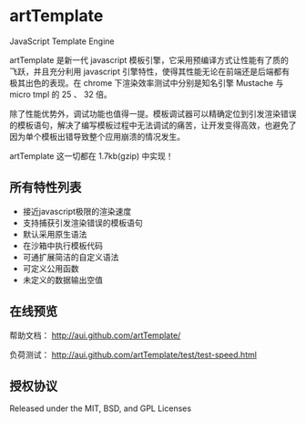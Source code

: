 artTemplate
===========

JavaScript Template Engine

artTemplate 是新一代 javascript 模板引擎，它采用预编译方式让性能有了质的飞跃，并且充分利用 javascript 引擎特性，使得其性能无论在前端还是后端都有极其出色的表现。在 chrome 下渲染效率测试中分别是知名引擎 Mustache 与 micro tmpl 的 25 、 32 倍。

除了性能优势外，调试功能也值得一提。模板调试器可以精确定位到引发渲染错误的模板语句，解决了编写模板过程中无法调试的痛苦，让开发变得高效，也避免了因为单个模板出错导致整个应用崩溃的情况发生。

artTemplate 这一切都在 1.7kb(gzip) 中实现！


## 所有特性列表

* 接近javascript极限的渲染速度
* 支持捕获引发渲染错误的模板语句
* 默认采用原生语法
* 在沙箱中执行模板代码
* 可通扩展简洁的自定义语法
* 可定义公用函数
* 未定义的数据输出空值


## 在线预览

帮助文档： http://aui.github.com/artTemplate/

负荷测试： http://aui.github.com/artTemplate/test/test-speed.html

## 授权协议

Released under the MIT, BSD, and GPL Licenses